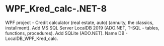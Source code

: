 # WPF_Kred_calc-.NET-8
WPF project - Credit calculator (real estate, auto) (annuity, the classics, installment).
Add MS SQL Server LocalDB 2019 (ADO.NET, T-SQL - tables, functions, procedures).
Add SQLite (ADO.NET). 
Name DB - LocalDB_WPF_Kred_calc.
